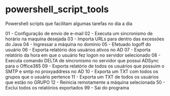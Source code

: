 # powershell_script_tools
Powershell scripts que facilitam algumas tarefas no dia a dia


01 - Configuração de envio de e-mail
02 - Executa um sincronismo de horário na maquina desejada
03 - Importa URLs para dentro das excessões do Java
04 - Ingressar a máquina no dominio
05 - Efetuado logoff do usuário
06 - Exporta relatório dos usuários ativos no AD
07 - Exporta relatório da hora em que o usuário fez logon no servidor selecionado
08 - Executa comando DELTA de sincronismo no servidor que possui ADSync para o Office365
09 - Exporta relatório de todos os usuários que possuim o SMTP e smtp no proxyaddress no AD
10 - Exporta um TXT com todos os grupos que o usuário pertence
11 - Exporta um TXT de todos os usuários que estão no GRUPO
12 - Reinicia remotamente a máquina selecionada
50 - Exclui todos os relatórios exportados
99 - Sai do programa
